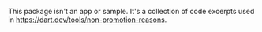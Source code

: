 This package isn't an app or sample.
It's a collection of code excerpts used
in https://dart.dev/tools/non-promotion-reasons.
